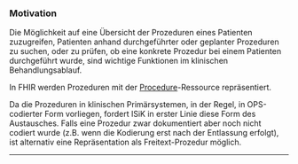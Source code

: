 ### Motivation

Die Möglichkeit auf eine Übersicht der Prozeduren eines Patienten zuzugreifen, Patienten anhand durchgeführter oder geplanter Prozeduren zu suchen, oder zu prüfen, ob eine konkrete Prozedur bei einem Patienten durchgeführt wurde, sind wichtige Funktionen im klinischen Behandlungsablauf.

In FHIR werden Prozeduren mit der [Procedure](https://hl7.org/fhir/procedure.html)-Ressource repräsentiert.

Da die Prozeduren in klinischen Primärsystemen, in der Regel, in OPS-codierter Form vorliegen, fordert ISiK in erster Linie diese Form des Austausches.
Falls eine Prozedur zwar dokumentiert aber noch nicht codiert wurde (z.B. wenn die Kodierung erst nach der Entlassung erfolgt), ist alternativ eine Repräsentation als Freitext-Prozedur möglich.

---